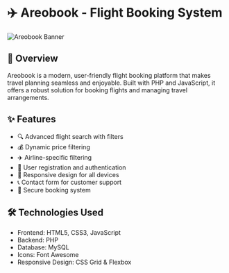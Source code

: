 # ✈️ Areobook - Flight Booking System

![Areobook Banner](areobook.png)

## 🌟 Overview
Areobook is a modern, user-friendly flight booking platform that makes travel planning seamless and enjoyable. Built with PHP and JavaScript, it offers a robust solution for booking flights and managing travel arrangements.

## ✨ Features
- 🔍 Advanced flight search with filters
- 💰 Dynamic price filtering
- ✈️ Airline-specific filtering
- 👤 User registration and authentication
- 📱 Responsive design for all devices
- 📞 Contact form for customer support
- 🎫 Secure booking system

## 🛠️ Technologies Used
- Frontend: HTML5, CSS3, JavaScript
- Backend: PHP
- Database: MySQL
- Icons: Font Awesome
- Responsive Design: CSS Grid & Flexbox
